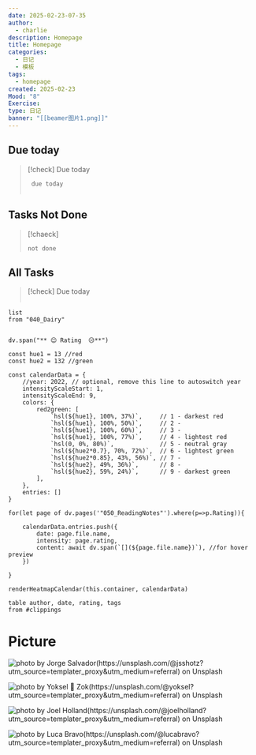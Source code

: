 ```yaml
---
date: 2025-02-23-07-35
author:
  - charlie
description: Homepage
title: Homepage
categories:
  - 日记
  - 模板
tags:
  - homepage
created: 2025-02-23
Mood: "8"
Exercise: 
type: 日记
banner: "[[beamer图片1.png]]"
---
```


## Due today

> [!check] Due today
> ```tasks
>  due today
>  
> ```




## Tasks Not Done

> [!chaeck]
> ```tasks
> not done
> ```


## All Tasks

> [!check] Due today
> ```tasks
> ```

```dataview 
list 
from "040_Dairy"
```


```dataviewjs

dv.span("** 😊 Rating  😥**")

const hue1 = 13 //red
const hue2 = 132 //green

const calendarData = {
    //year: 2022, // optional, remove this line to autoswitch year 
    intensityScaleStart: 1,
    intensityScaleEnd: 9,
    colors: {
        red2green: [
            `hsl(${hue1}, 100%, 37%)`,     // 1 - darkest red
            `hsl(${hue1}, 100%, 50%)`,     // 2 - 
            `hsl(${hue1}, 100%, 60%)`,     // 3 - 
            `hsl(${hue1}, 100%, 77%)`,     // 4 - lightest red
            `hsl(0, 0%, 80%)`,             // 5 - neutral gray
            `hsl(${hue2*0.7}, 70%, 72%)`,  // 6 - lightest green
            `hsl(${hue2*0.85}, 43%, 56%)`, // 7 - 
            `hsl(${hue2}, 49%, 36%)`,      // 8 - 
            `hsl(${hue2}, 59%, 24%)`,      // 9 - darkest green
        ],
    },
    entries: []
}

for(let page of dv.pages('"050_ReadingNotes"').where(p=>p.Rating)){ 

    calendarData.entries.push({
        date: page.file.name, 
        intensity: page.rating,
        content: await dv.span(`[](${page.file.name})`), //for hover preview
    })
      
}

renderHeatmapCalendar(this.container, calendarData)
```

```dataview
table author, date, rating, tags
from #clippings 
```



# Picture

![photo by Jorge Salvador(https://unsplash.com/@jsshotz?utm_source=templater_proxy&utm_medium=referral) on Unsplash](https://images.unsplash.com/photo-1597211165861-29ef11229300?crop=entropy&cs=srgb&fm=jpg&ixid=M3w2NDU1OTF8MHwxfHJhbmRvbXx8fHx8fHx8fDE3NDAzMTA1MDl8&ixlib=rb-4.0.3&q=85)

![photo by Yoksel 🌿 Zok(https://unsplash.com/@yoksel?utm_source=templater_proxy&utm_medium=referral) on Unsplash](https://images.unsplash.com/photo-1613236116431-56bc4aabe4ce?crop=entropy&cs=srgb&fm=jpg&ixid=M3w2NDU1OTF8MHwxfHJhbmRvbXx8fHx8fHx8fDE3NDAzMTA1MTB8&ixlib=rb-4.0.3&q=85&w=200&h=200)

![photo by Joel Holland(https://unsplash.com/@joelholland?utm_source=templater_proxy&utm_medium=referral) on Unsplash](https://images.unsplash.com/photo-1470240731273-7821a6eeb6bd?crop=entropy&cs=srgb&fm=jpg&ixid=M3w2NDU1OTF8MHwxfHJhbmRvbXx8fHx8fHx8fDE3NDAzMTA1MDl8&ixlib=rb-4.0.3&q=85&w=200&h=200)

![photo by Luca Bravo(https://unsplash.com/@lucabravo?utm_source=templater_proxy&utm_medium=referral) on Unsplash](https://images.unsplash.com/photo-1508144753681-9986d4df99b3?crop=entropy&cs=srgb&fm=jpg&ixid=M3w2NDU1OTF8MHwxfHJhbmRvbXx8fHx8fHx8fDE3NDAzMTA1MDl8&ixlib=rb-4.0.3&q=85&w=200&h=200)